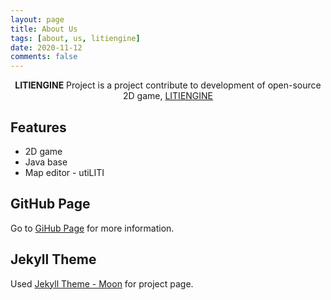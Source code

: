 ```yaml
---
layout: page
title: About Us
tags: [about, us, litiengine]
date: 2020-11-12
comments: false
---
```

    
<center><b>LITIENGINE</b> Project is a project contribute to development of open-source 2D game, <a href="https://litiengine.com/">LITIENGINE</a></center>

## Features

* 2D game
* Java base
* Map editor - utiLITI

## GitHub Page

Go to [GiHub Page](https://github.com/20-2-SKKU-OSS/2020-2-OSS-1.git) for more information.

## Jekyll Theme

Used [Jekyll Theme - Moon](https://github.com/TaylanTatli/Moon.git) for project page.
